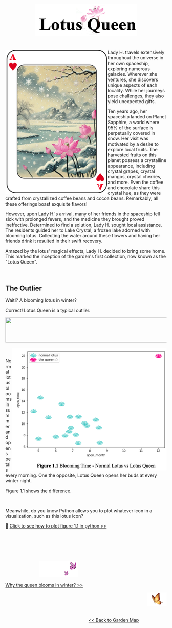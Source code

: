 <p align="center">
<img src="https://github.com/lady-h-world/My_Garden/blob/main/images/Lotus_Queen_images/title_queen_v2.png" width="320" height="100" />
</p>

#

<p>
<img align="left" src="https://github.com/lady-h-world/My_Garden/blob/main/images/Lotus_Queen_images/lotus_queen.png" width="320" height="450" />

Lady H. travels extensively throughout the universe in her own spaceship, exploring numerous galaxies. Wherever she ventures, she discovers unique aspects of each locality. While her journeys pose challenges, they also yield unexpected gifts.

Ten years ago, her spaceship landed on Planet Sapphire, a world where 95% of the surface is perpetually covered in snow. Her visit was motivated by a desire to explore local fruits. The harvested fruits on this planet possess a crystalline appearance, including crystal grapes, crystal mangos, crystal cherries, and more. Even the coffee and chocolate share this crystal hue, as they were crafted from crystallized coffee beans and cocoa beans. Remarkably, all these offerings boast exquisite flavors!

However, upon Lady H.'s arrival, many of her friends in the spaceship fell sick with prolonged fevers, and the medicine they brought proved ineffective. Determined to find a solution, Lady H. sought local assistance. The residents guided her to Lake Crystal, a frozen lake adorned with blooming lotus. Collecting the water around these flowers and having her friends drink it resulted in their swift recovery.
  
Amazed by the lotus' magical effects, Lady H. decided to bring some home. This marked the inception of the garden's first collection, now known as the "Lotus Queen".

</p>
<p>&nbsp;</p>


## The Outlier

Wait!? A blooming lotus in winter? 

Correct! Lotus Queen is a typical outlier.

<p align="left">
<img src="https://github.com/lady-h-world/My_Garden/blob/main/images/notes/outlier.png" width="766" height="79" />
</p>

<p>
<img align="right" src="https://github.com/lady-h-world/My_Garden/blob/main/images/Lotus_Queen_images/lotus_plot.png" width="484" height="381" />
<p>&nbsp;</p>

Normal lotus blooms in summer and opens petals every morning. One the opposite, Lotus Queen opens her buds at every winter night.

Figure 1.1 shows the difference.

<p>&nbsp;</p>

Meanwhile, do you know Python allows you to plot whatever icon in a visualization, such as this lotus icon?

🌻 [Click to see how to plot figure 1.1 in python >>][2]

</p>
<p>&nbsp;</p>
<p>&nbsp;</p>


#
<p align="left">
  &nbsp;&nbsp;&nbsp;&nbsp;&nbsp;&nbsp;&nbsp;&nbsp;&nbsp;&nbsp;&nbsp;&nbsp;&nbsp;&nbsp;&nbsp;&nbsp;&nbsp;&nbsp;&nbsp;&nbsp;&nbsp;&nbsp;&nbsp;&nbsp;&nbsp;&nbsp;
<img src="https://github.com/lady-h-world/My_Garden/blob/main/images/follow_us.png" width="120" height="50" />
</p>

[Why the queen blooms in winter? >>][1]

<p align="right">
<img src="https://github.com/lady-h-world/My_Garden/blob/main/images/going_back.png" width="60" height="44" />
</p>

&nbsp;&nbsp;&nbsp;&nbsp;&nbsp;&nbsp;&nbsp;&nbsp;&nbsp;&nbsp;&nbsp;&nbsp;&nbsp;&nbsp;&nbsp;&nbsp;&nbsp;&nbsp;&nbsp;&nbsp;&nbsp;&nbsp;&nbsp;&nbsp;&nbsp;&nbsp;&nbsp;&nbsp;&nbsp;&nbsp;&nbsp;&nbsp;&nbsp;&nbsp;&nbsp;&nbsp;&nbsp;&nbsp;&nbsp;&nbsp;&nbsp;&nbsp;&nbsp;&nbsp;&nbsp;&nbsp;&nbsp;&nbsp;&nbsp;&nbsp;&nbsp;&nbsp;&nbsp;&nbsp;&nbsp;&nbsp;&nbsp;&nbsp;&nbsp;&nbsp;&nbsp;&nbsp;&nbsp;&nbsp;&nbsp;&nbsp;&nbsp;&nbsp;&nbsp;&nbsp;&nbsp;&nbsp;&nbsp;&nbsp;&nbsp;&nbsp;&nbsp;&nbsp;&nbsp;&nbsp;&nbsp;&nbsp;&nbsp;&nbsp;&nbsp;&nbsp;&nbsp;&nbsp;&nbsp;&nbsp;&nbsp;&nbsp;&nbsp;&nbsp;&nbsp;&nbsp;&nbsp;&nbsp;&nbsp;&nbsp;&nbsp;&nbsp;&nbsp;&nbsp;&nbsp;&nbsp;&nbsp;&nbsp;&nbsp;&nbsp;&nbsp;&nbsp;&nbsp;&nbsp;&nbsp;&nbsp;&nbsp;&nbsp;&nbsp;&nbsp;&nbsp;&nbsp;&nbsp;&nbsp;&nbsp;&nbsp;&nbsp;&nbsp;&nbsp;&nbsp;&nbsp;&nbsp;&nbsp;&nbsp;&nbsp;&nbsp;&nbsp;&nbsp;&nbsp;&nbsp;&nbsp;&nbsp;&nbsp;&nbsp;&nbsp;&nbsp;&nbsp;&nbsp;&nbsp;&nbsp;&nbsp;&nbsp;&nbsp;&nbsp;&nbsp;&nbsp;&nbsp;&nbsp;&nbsp;&nbsp;&nbsp;&nbsp;&nbsp;&nbsp;&nbsp;&nbsp;&nbsp;&nbsp;&nbsp;&nbsp;&nbsp;&nbsp;&nbsp;&nbsp;&nbsp;&nbsp;&nbsp;&nbsp;&nbsp;&nbsp;&nbsp;&nbsp;&nbsp;&nbsp;&nbsp;&nbsp;&nbsp;&nbsp;&nbsp;&nbsp;&nbsp;&nbsp;&nbsp;&nbsp;[<< Back to Garden Map][3]


[1]:https://github.com/lady-h-world/My_Garden/blob/main/reading_pages/Lotus_Queen/param_tuning_1.md
[2]:https://github.com/lady-h-world/My_Garden/blob/main/code/queen_lotus/lotus_queen.ipynb
[3]:https://github.com/lady-h-world/My_Garden/blob/main/reading_pages/tour_guide.md#garden-map



